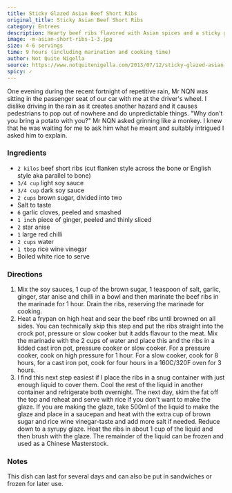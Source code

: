 ```yaml
---
title: Sticky Glazed Asian Beef Short Ribs
original_title: Sticky Asian Beef Short Ribs
category: Entrees
description: Hearty beef ribs flavored with Asian spices and a sticky glaze, perfect for a rainy winter day. Can be made on the stovetop, pressure cooker or slow cooker.
image: -m-asian-short-ribs-1-3.jpg
size: 4-6 servings
time: 9 hours (including marination and cooking time)
author: Not Quite Nigella
source: https://www.notquitenigella.com/2013/07/12/sticky-glazed-asian-beef-short-ribs/#recipe
spicy: ✓
---
```


One evening during the recent fortnight of repetitive rain, Mr NQN was sitting in the passenger seat of our car with me at the driver's wheel. I dislike driving in the rain as it creates another hazard and it causes pedestrians to pop out of nowhere and do unpredictable things. "Why don't you bring a potato with you?" Mr NQN asked grinning like a monkey. I knew that he was waiting for me to ask him what he meant and suitably intrigued I asked him to explain.

### Ingredients

* `2 kilos` beef short ribs (cut flanken style across the bone or English style aka parallel to bone)
* `3/4 cup` light soy sauce
* `3/4 cup` dark soy sauce
* `2 cups` brown sugar, divided into two
* Salt to taste
* `6` garlic cloves, peeled and smashed
* `1 inch` piece of ginger, peeled and thinly sliced
* `2` star anise
* `1` large red chilli
* `2 cups` water
* `1 tbsp` rice wine vinegar
* Boiled white rice to serve

### Directions

1. Mix the soy sauces, 1 cup of the brown sugar, 1 teaspoon of salt, garlic, ginger, star anise and chilli in a bowl and then marinate the beef ribs in the marinade for 1 hour. Drain the ribs, reserving the marinade for cooking.
2. Heat a frypan on high heat and sear the beef ribs until browned on all sides. You can technically skip this step and put the ribs straight into the crock pot, pressure or slow cooker but it adds flavour to the meat. Mix the marinade with the 2 cups of water and place this and the ribs in a lidded cast iron pot, pressure cooker or slow cooker. For a pressure cooker, cook on high pressure for 1 hour. For a slow cooker, cook for 8 hours, for a cast iron pot, cook for four hours in a 160C/320F oven for 3 hours.
3. I find this next step easiest if I place the ribs in a snug container with just enough liquid to cover them. Cool the rest of the liquid in another container and refrigerate both overnight. The next day, skim the fat off the top and reheat and serve with rice if you don't want to make the glaze. If you are making the glaze, take 500ml of the liquid to make the glaze and place in a saucepan and heat with the extra cup of brown sugar and rice wine vinegar\-taste and add more salt if needed. Reduce down to a syrupy glaze. Heat the ribs in about 1 cup of the liquid and then brush with the glaze. The remainder of the liquid can be frozen and used as a Chinese Masterstock.

### Notes

This dish can last for several days and can also be put in sandwiches or frozen for later use.